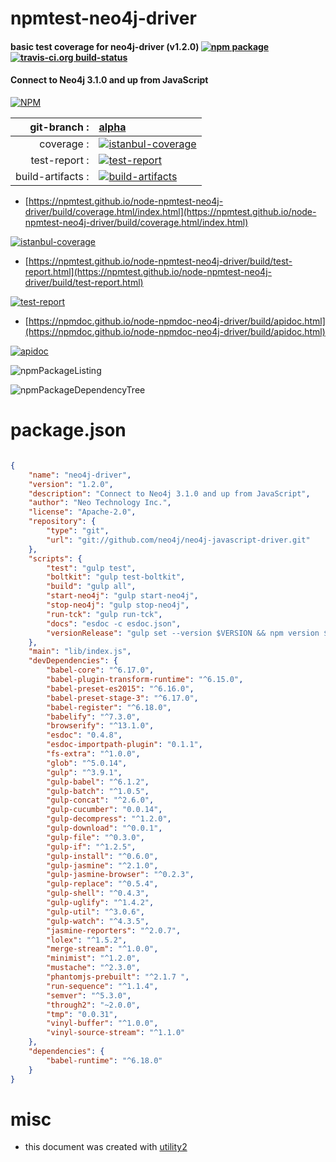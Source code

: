 # npmtest-neo4j-driver

#### basic test coverage for  neo4j-driver (v1.2.0)  [![npm package](https://img.shields.io/npm/v/npmtest-neo4j-driver.svg?style=flat-square)](https://www.npmjs.org/package/npmtest-neo4j-driver) [![travis-ci.org build-status](https://api.travis-ci.org/npmtest/node-npmtest-neo4j-driver.svg)](https://travis-ci.org/npmtest/node-npmtest-neo4j-driver)

#### Connect to Neo4j 3.1.0 and up from JavaScript

[![NPM](https://nodei.co/npm/neo4j-driver.png?downloads=true&downloadRank=true&stars=true)](https://www.npmjs.com/package/neo4j-driver)

| git-branch : | [alpha](https://github.com/npmtest/node-npmtest-neo4j-driver/tree/alpha)|
|--:|:--|
| coverage : | [![istanbul-coverage](https://npmtest.github.io/node-npmtest-neo4j-driver/build/coverage.badge.svg)](https://npmtest.github.io/node-npmtest-neo4j-driver/build/coverage.html/index.html)|
| test-report : | [![test-report](https://npmtest.github.io/node-npmtest-neo4j-driver/build/test-report.badge.svg)](https://npmtest.github.io/node-npmtest-neo4j-driver/build/test-report.html)|
| build-artifacts : | [![build-artifacts](https://npmtest.github.io/node-npmtest-neo4j-driver/glyphicons_144_folder_open.png)](https://github.com/npmtest/node-npmtest-neo4j-driver/tree/gh-pages/build)|

- [https://npmtest.github.io/node-npmtest-neo4j-driver/build/coverage.html/index.html](https://npmtest.github.io/node-npmtest-neo4j-driver/build/coverage.html/index.html)

[![istanbul-coverage](https://npmtest.github.io/node-npmtest-neo4j-driver/build/screenCapture.buildCi.browser.%252Ftmp%252Fbuild%252Fcoverage.lib.html.png)](https://npmtest.github.io/node-npmtest-neo4j-driver/build/coverage.html/index.html)

- [https://npmtest.github.io/node-npmtest-neo4j-driver/build/test-report.html](https://npmtest.github.io/node-npmtest-neo4j-driver/build/test-report.html)

[![test-report](https://npmtest.github.io/node-npmtest-neo4j-driver/build/screenCapture.buildCi.browser.%252Ftmp%252Fbuild%252Ftest-report.html.png)](https://npmtest.github.io/node-npmtest-neo4j-driver/build/test-report.html)

- [https://npmdoc.github.io/node-npmdoc-neo4j-driver/build/apidoc.html](https://npmdoc.github.io/node-npmdoc-neo4j-driver/build/apidoc.html)

[![apidoc](https://npmdoc.github.io/node-npmdoc-neo4j-driver/build/screenCapture.buildCi.browser.%252Ftmp%252Fbuild%252Fapidoc.html.png)](https://npmdoc.github.io/node-npmdoc-neo4j-driver/build/apidoc.html)

![npmPackageListing](https://npmtest.github.io/node-npmtest-neo4j-driver/build/screenCapture.npmPackageListing.svg)

![npmPackageDependencyTree](https://npmtest.github.io/node-npmtest-neo4j-driver/build/screenCapture.npmPackageDependencyTree.svg)



# package.json

```json

{
    "name": "neo4j-driver",
    "version": "1.2.0",
    "description": "Connect to Neo4j 3.1.0 and up from JavaScript",
    "author": "Neo Technology Inc.",
    "license": "Apache-2.0",
    "repository": {
        "type": "git",
        "url": "git://github.com/neo4j/neo4j-javascript-driver.git"
    },
    "scripts": {
        "test": "gulp test",
        "boltkit": "gulp test-boltkit",
        "build": "gulp all",
        "start-neo4j": "gulp start-neo4j",
        "stop-neo4j": "gulp stop-neo4j",
        "run-tck": "gulp run-tck",
        "docs": "esdoc -c esdoc.json",
        "versionRelease": "gulp set --version $VERSION && npm version $VERSION --no-git-tag-version"
    },
    "main": "lib/index.js",
    "devDependencies": {
        "babel-core": "^6.17.0",
        "babel-plugin-transform-runtime": "^6.15.0",
        "babel-preset-es2015": "^6.16.0",
        "babel-preset-stage-3": "^6.17.0",
        "babel-register": "^6.18.0",
        "babelify": "^7.3.0",
        "browserify": "^13.1.0",
        "esdoc": "0.4.8",
        "esdoc-importpath-plugin": "0.1.1",
        "fs-extra": "^1.0.0",
        "glob": "^5.0.14",
        "gulp": "^3.9.1",
        "gulp-babel": "^6.1.2",
        "gulp-batch": "^1.0.5",
        "gulp-concat": "^2.6.0",
        "gulp-cucumber": "0.0.14",
        "gulp-decompress": "^1.2.0",
        "gulp-download": "^0.0.1",
        "gulp-file": "^0.3.0",
        "gulp-if": "^1.2.5",
        "gulp-install": "^0.6.0",
        "gulp-jasmine": "^2.1.0",
        "gulp-jasmine-browser": "^0.2.3",
        "gulp-replace": "^0.5.4",
        "gulp-shell": "^0.4.3",
        "gulp-uglify": "^1.4.2",
        "gulp-util": "^3.0.6",
        "gulp-watch": "^4.3.5",
        "jasmine-reporters": "^2.0.7",
        "lolex": "^1.5.2",
        "merge-stream": "^1.0.0",
        "minimist": "^1.2.0",
        "mustache": "^2.3.0",
        "phantomjs-prebuilt": "^2.1.7 ",
        "run-sequence": "^1.1.4",
        "semver": "^5.3.0",
        "through2": "~2.0.0",
        "tmp": "0.0.31",
        "vinyl-buffer": "^1.0.0",
        "vinyl-source-stream": "^1.1.0"
    },
    "dependencies": {
        "babel-runtime": "^6.18.0"
    }
}
```



# misc
- this document was created with [utility2](https://github.com/kaizhu256/node-utility2)
